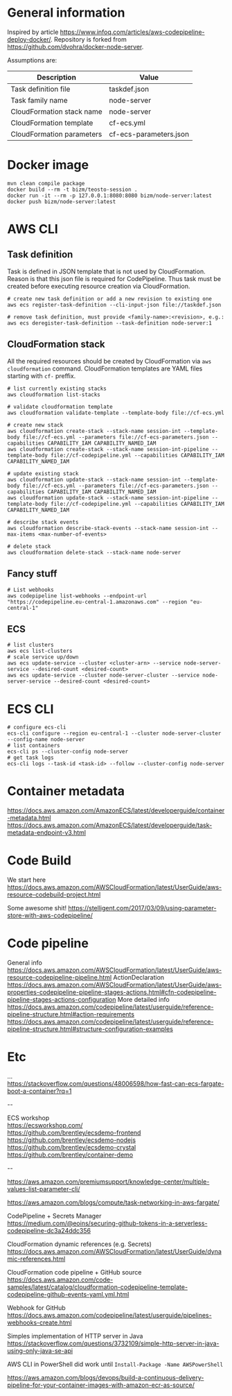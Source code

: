 # General information
Inspired by article https://www.infoq.com/articles/aws-codepipeline-deploy-docker/. Repository is forked from https://github.com/dvohra/docker-node-server.

Assumptions are:

Description | Value
----------- | ------
Task definition file | taskdef.json
Task family name | node-server
CloudFormation stack name | node-server
CloudFormation template | cf-ecs.yml
CloudFormation parameters | cf-ecs-parameters.json

# Docker image

```shell
mvn clean compile package
docker build --rm -t bizm/teosto-session .
docker run -it --rm -p 127.0.0.1:8080:8080 bizm/node-server:latest
docker push bizm/node-server:latest
```

# AWS CLI

## Task definition

Task is defined in JSON template that is not used by CloudFormation. Reason is that this json file is required for CodePipeline. Thus task must be created before executing resource creation via CloudFormation.

```shell
# create new task definition or add a new revision to existing one
aws ecs register-task-definition --cli-input-json file://taskdef.json

# remove task definition, must provide <family-name>:<revision>, e.g.:
aws ecs deregister-task-definition --task-definition node-server:1
```

## CloudFormation stack

All the required resources should be created by CloudFormation via `aws cloudformation` command. CloudFormation templates are YAML files starting with `cf-` preffix.

```shell
# list currently existing stacks
aws cloudformation list-stacks

# validate cloudformation template
aws cloudformation validate-template --template-body file://cf-ecs.yml

# create new stack
aws cloudformation create-stack --stack-name session-int --template-body file://cf-ecs.yml --parameters file://cf-ecs-parameters.json --capabilities CAPABILITY_IAM CAPABILITY_NAMED_IAM
aws cloudformation create-stack --stack-name session-int-pipeline --template-body file://cf-codepipeline.yml --capabilities CAPABILITY_IAM CAPABILITY_NAMED_IAM

# update existing stack
aws cloudformation update-stack --stack-name session-int --template-body file://cf-ecs.yml --parameters file://cf-ecs-parameters.json --capabilities CAPABILITY_IAM CAPABILITY_NAMED_IAM
aws cloudformation update-stack --stack-name session-int-pipeline --template-body file://cf-codepipeline.yml --capabilities CAPABILITY_IAM CAPABILITY_NAMED_IAM

# describe stack events
aws cloudformation describe-stack-events --stack-name session-int --max-items <max-number-of-events>

# delete stack
aws cloudformation delete-stack --stack-name node-server
```

## Fancy stuff

```shell
# List webhooks
aws codepipeline list-webhooks --endpoint-url "https://codepipeline.eu-central-1.amazonaws.com" --region "eu-central-1"
```

## ECS

```shell
# list clusters
aws ecs list-clusters
# scale service up/down
aws ecs update-service --cluster <cluster-arn> --service node-server-service --desired-count <desired-count>
aws ecs update-service --cluster node-server-cluster --service node-server-service --desired-count <desired-count>
```

# ECS CLI

```shell
# configure ecs-cli
ecs-cli configure --region eu-central-1 --cluster node-server-cluster --config-name node-server
# list containers
ecs-cli ps --cluster-config node-server
# get task logs
ecs-cli logs --task-id <task-id> --follow --cluster-config node-server
```

# Container metadata

https://docs.aws.amazon.com/AmazonECS/latest/developerguide/container-metadata.html
https://docs.aws.amazon.com/AmazonECS/latest/developerguide/task-metadata-endpoint-v3.html

# Code Build

We start here
https://docs.aws.amazon.com/AWSCloudFormation/latest/UserGuide/aws-resource-codebuild-project.html

Some awesome shit!
https://stelligent.com/2017/03/09/using-parameter-store-with-aws-codepipeline/

# Code pipeline

General info
https://docs.aws.amazon.com/AWSCloudFormation/latest/UserGuide/aws-resource-codepipeline-pipeline.html
ActionDeclaration
https://docs.aws.amazon.com/AWSCloudFormation/latest/UserGuide/aws-properties-codepipeline-pipeline-stages-actions.html#cfn-codepipeline-pipeline-stages-actions-configuration
More detailed info
https://docs.aws.amazon.com/codepipeline/latest/userguide/reference-pipeline-structure.html#action-requirements
https://docs.aws.amazon.com/codepipeline/latest/userguide/reference-pipeline-structure.html#structure-configuration-examples

# Etc

...  
https://stackoverflow.com/questions/48006598/how-fast-can-ecs-fargate-boot-a-container?rq=1

--

ECS workshop  
https://ecsworkshop.com/  
https://github.com/brentley/ecsdemo-frontend  
https://github.com/brentley/ecsdemo-nodejs  
https://github.com/brentley/ecsdemo-crystal  
https://github.com/brentley/container-demo

--

https://aws.amazon.com/premiumsupport/knowledge-center/multiple-values-list-parameter-cli/

https://aws.amazon.com/blogs/compute/task-networking-in-aws-fargate/

CodePipeline + Secrets Manager  
https://medium.com/@eoins/securing-github-tokens-in-a-serverless-codepipeline-dc3a24ddc356

CloudFormation dynamic references (e.g. Secrets)  
https://docs.aws.amazon.com/AWSCloudFormation/latest/UserGuide/dynamic-references.html

CloudFormation code pipeline + GitHub source  
https://docs.aws.amazon.com/code-samples/latest/catalog/cloudformation-codepipeline-template-codepipeline-github-events-yaml.yml.html

Webhook for GitHub  
https://docs.aws.amazon.com/codepipeline/latest/userguide/pipelines-webhooks-create.html

Simples implementation of HTTP server in Java  
https://stackoverflow.com/questions/3732109/simple-http-server-in-java-using-only-java-se-api

AWS CLI in PowerShell did work until `Install-Package -Name AWSPowerShell`  

https://aws.amazon.com/blogs/devops/build-a-continuous-delivery-pipeline-for-your-container-images-with-amazon-ecr-as-source/
